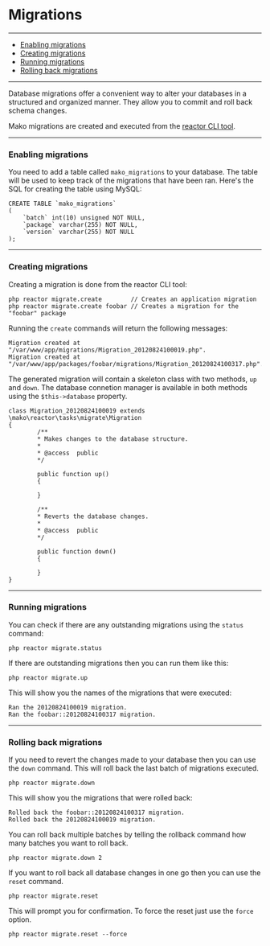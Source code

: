 # Migrations

--------------------------------------------------------

* [Enabling migrations](#enabling_migrations)
* [Creating migrations](#creating_migrations)
* [Running migrations](#running_migrations)
* [Rolling back migrations](#rolling_back_migrations)

--------------------------------------------------------

Database migrations offer a convenient way to alter your databases in a structured and organized manner. They allow you to commit and roll back schema changes.

Mako migrations are created and executed from the [reactor CLI tool](:base_url:/docs/:version:/cli:tasks).

--------------------------------------------------------

<a id="enabling_migrations"></a>

### Enabling migrations

You need to add a table called ```mako_migrations``` to your database. The table will be used to keep track of the migrations that have been ran. Here's the SQL for creating the table using MySQL:

	CREATE TABLE `mako_migrations`
	(
		`batch` int(10) unsigned NOT NULL,
		`package` varchar(255) NOT NULL,
		`version` varchar(255) NOT NULL
	);

--------------------------------------------------------

<a id="creating_migrations"></a>

### Creating migrations

Creating a migration is done from the reactor CLI tool:

	php reactor migrate.create        // Creates an application migration
	php reactor migrate.create foobar // Creates a migration for the "foobar" package

Running the ```create``` commands will return the following messages:

	Migration created at "/var/www/app/migrations/Migration_20120824100019.php".
	Migration created at "/var/www/app/packages/foobar/migrations/Migration_20120824100317.php".

The generated migration will contain a skeleton class with two methods, ```up``` and ```down```. The database connetion manager is available in both methods using the ```$this->database``` property.

	class Migration_20120824100019 extends \mako\reactor\tasks\migrate\Migration
	{
	        /**
	        * Makes changes to the database structure.
	        *
	        * @access  public
	        */

	        public function up()
	        {

	        }

	        /**
	        * Reverts the database changes.
	        *
	        * @access  public
	        */

	        public function down()
	        {

	        }
	}

--------------------------------------------------------

<a id="running_migrations"></a>

### Running migrations

You can check if there are any outstanding migrations using the ```status``` command:

	php reactor migrate.status

If there are outstanding migrations then you can run them like this:

	php reactor migrate.up

This will show you the names of the migrations that were executed:

	Ran the 20120824100019 migration.
	Ran the foobar::20120824100317 migration.

--------------------------------------------------------

<a id="rolling_back_migrations"></a>

### Rolling back migrations

If you need to revert the changes made to your database then you can use the ```down``` command. This will roll back the last batch of migrations executed.

	php reactor migrate.down

This will show you the migrations that were rolled back:

	Rolled back the foobar::20120824100317 migration.
	Rolled back the 20120824100019 migration.

You can roll back multiple batches by telling the rollback command how many batches you want to roll back.

	php reactor migrate.down 2

If you want to roll back all database changes in one go then you can use the ```reset``` command.

	php reactor migrate.reset

This will prompt you for confirmation. To force the reset just use the ```force``` option.

	php reactor migrate.reset --force